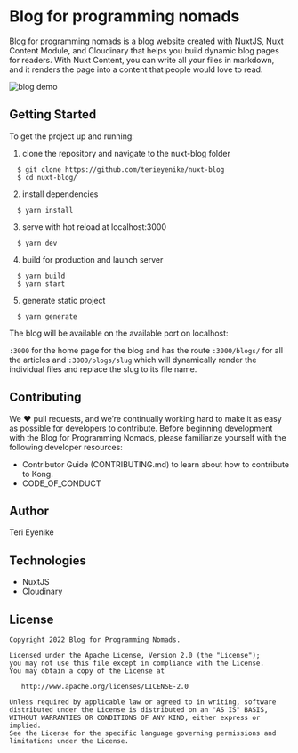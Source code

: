 # Blog for programming nomads

Blog for programming nomads is a blog website created with NuxtJS, Nuxt Content Module, and Cloudinary that helps you
build dynamic blog pages for readers. With Nuxt Content, you can write all your files in markdown, and it renders the
page into a content that people would love to read.

![blog demo](https://user-images.githubusercontent.com/25850598/167312475-c9438ca5-1828-4308-a9ff-91dcd9979fae.png)

## Getting Started

To get the project up and running:

1. clone the repository and navigate to the nuxt-blog folder

```
  $ git clone https://github.com/terieyenike/nuxt-blog
  $ cd nuxt-blog/
```

2. install dependencies

```
  $ yarn install
```

3. serve with hot reload at localhost:3000

```
  $ yarn dev
``` 

4. build for production and launch server

```
  $ yarn build
  $ yarn start
```

5. generate static project

```
  $ yarn generate
```

The blog will be available on the available port on localhost:

`:3000` for the home page for the blog and has the route `:3000/blogs/` for all the articles and `:3000/blogs/slug`
which will dynamically render the individual files and replace the slug to its file name.

## Contributing

We ❤️ pull requests, and we’re continually working hard to make it as easy as possible for developers to contribute.
Before beginning development with the Blog for Programming Nomads, please familiarize yourself with the following developer
resources:

- Contributor Guide (CONTRIBUTING.md) to learn about how to contribute to Kong.
- CODE_OF_CONDUCT

## Author
Teri Eyenike

## Technologies
- NuxtJS
- Cloudinary

## License
```
Copyright 2022 Blog for Programming Nomads.

Licensed under the Apache License, Version 2.0 (the "License");
you may not use this file except in compliance with the License.
You may obtain a copy of the License at

   http://www.apache.org/licenses/LICENSE-2.0

Unless required by applicable law or agreed to in writing, software
distributed under the License is distributed on an "AS IS" BASIS,
WITHOUT WARRANTIES OR CONDITIONS OF ANY KIND, either express or implied.
See the License for the specific language governing permissions and
limitations under the License.
```
